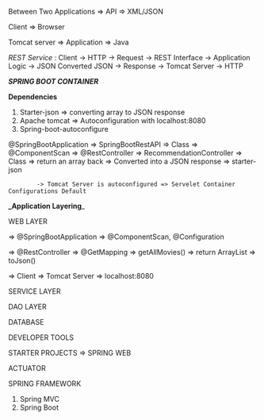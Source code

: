 Between Two Applications => API => XML/JSON

Client => Browser 

Tomcat server => Application => Java

_REST Service_ :
Client -> HTTP -> Request -> REST Interface -> Application Logic -> JSON Converted JSON -> Response -> Tomcat Server -> HTTP


**_SPRING BOOT CONTAINER_**

**Dependencies**

1. Starter-json => converting array to JSON response
2. Apache tomcat => Autoconfiguration with localhost:8080
3. Spring-boot-autoconfigure


@SpringBootApplication
    => SpringBootRestAPI => Class
        => @ComponentScan
            => @RestController
                => RecommendationController => Class => return an array back => Converted into a JSON response => starter-json

            -> Tomcat Server is autoconfigured => Servelet Container Configurations Default



**_Application Layering**_

WEB LAYER

=> @SpringBootApplication
=> @ComponentScan, @Configuration

=> @RestController
=> @GetMapping
=> getAllMovies()
=> return ArrayList
=> toJson()

=> Client => Tomcat Server => localhost:8080

SERVICE LAYER

DAO LAYER

DATABASE



DEVELOPER TOOLS

STARTER PROJECTS
=> SPRING WEB

ACTUATOR


SPRING FRAMEWORK

1. Spring MVC
2. Spring Boot


